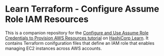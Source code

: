 # Learn Terraform - Configure Assume Role IAM Resources

This is a companion repository for the [Configure and Use Assume Role
Credentials to Provision AWS Resources
tutorial](https://learn.hashicorp.com/tutorials/terraform/aws-assume-role) on
[HashiCorp Learn](https://learn.hashicorp.com/). It contains Terraform
conifguration files that define an IAM role that enables managing EC2 instances across AWS accounts.
